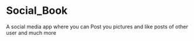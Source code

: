 # Social_Book
A social media app where you can Post you pictures and like posts of other user and much more
